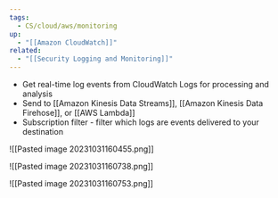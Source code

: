 ```yaml
---
tags:
  - CS/cloud/aws/monitoring
up:
  - "[[Amazon CloudWatch]]"
related:
  - "[[Security Logging and Monitoring]]"
---
```

- Get real-time log events from CloudWatch Logs for processing and analysis
- Send to [[Amazon Kinesis Data Streams]], [[Amazon Kinesis Data Firehose]], or [[AWS Lambda]]
- Subscription filter - filter which logs are events delivered to your destination

![[Pasted image 20231031160455.png]]


![[Pasted image 20231031160738.png]]

![[Pasted image 20231031160753.png]]